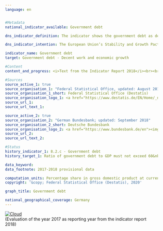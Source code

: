 ```yaml
---                   
language: en                   


#Metadata                   
national_indicator_available: Government debt                   

dns_indicator_definition: The indicator shows the government debt as defined by the Maastricht Treaty as a share of gross domestic product (GDP) at current prices. The indicator therefore serves as a measure of government debt.                   

dns_indicator_intention: The European Union’s Stability and Growth Pact specifies a reference value of 60&nbsp;% as the maximum debt-to-GDP ratio. This also is the upper limit of the national target value of the indicator which is relevant for this report.                   

indicator_name: Government debt                   
target: Government debt - Decent work and economic growth                   

#Content                    
content_and_progress: <i>Text from the Indicator Report 2018</i><br><br>The government debt is determined by the Bundesbank twice annually pursuant to the requirements of the Maastricht Treaty and based on calculations by the Federal Statistical Office. The GDP at current prices is determined by the Federal Statistical Office as part of the national accounts system and published as a preliminary value in January of the following year.<br><br>The debt-to-GDP ratio is influenced by the state of the public budgets and by economic development in general. The indicator compares the “debt” stock variable with the “gross domestic product” flow variable. According to the formula – assuming stable debt – the debt ratio falls faster the stronger GDP growth. In case of positive economic development, the debt-to- GDP ratio will even fall without any reduction in the overall public debt. <br><br>Furthermore, the indicator excludes implicit government debt, which refers to the government’s future payment obligations that are pledged but not yet due.<br><br>Since 2003, the debt-to-GDP ratio in Germany has been continuously above the Europe-wide harmonised and compulsory threshold. Following public budget consolidation efforts in the middle of the last decade, it fell to 63.7&nbsp;% in 2007, only to increase further to a high of 81.0&nbsp;% by 2010. This increase has to be seen in the light of the financial market and economic crisis. Overall, the government debt increased by 420 billion euros from 1,669 billion euros in 2008 to 2,089 billion euros in 2010.<br><br>In the subsequent years, the burdens imposed by the financial market and economic crisis were considerably reduced. The debt ratio fell to 63.9&nbsp;% in 2017. Central government (Federation) reduced its debt for the first time in 2015 by 23.9 billion euros to 1,373 billion euros. In 2017 the debt of central government amounted to 1,351 billion euros. The debts of state government (Länder) fell by 73.1 billion euros from their peak in 2012 to 611 billion euros in 2017. The debt owed by local government (municipalities) in Germany decreased slightly for the first time since 2007 to 148 billion euros (2017). Since 2010, the social security funds reduced their debt by 554 million euros to 792 million euros in 2017. In 2017, 64&nbsp;% of the overall debt was owed by central government (Federation), roughly 29&nbsp;% by state government (Länder) and roughly 7&nbsp;% by local government (municipalities).<br><br>In the national balance of assets, the government debt is balanced by its assets – both tangible and financial. The biggest asset owned by the government is its buildings and structures (roads, schools, public buildings). According to the national wealth accounts compiled by the Federal Statistical Office, fixed assets were valued (after amortisation) at 1,359 billion euros in 2016. The financial assets were valued at 1,149 billion euros (2016). Among them, securities represent the most highly valued asset.                   

#Sources
source_active_1: true                           
source_organisation_1: "Federal Statistical Office, updated: August 2018"                           
source_organisation_1_short: Federal Statistical Office (Destatis)                           
source_organisation_logo_1: <a href="https://www.destatis.de/EN/Home/_node.html"><img src="https://g205sdgs.github.io/sdg-indicators/public/LogosEn/destatis.png" alt="Logo Federal Statistical Office (Destatis)" title="Click here to visit the homepage of the organization" /></a>                           
source_url_1:                            
source_url_text_1:                            

source_active_2: true                           
source_organisation_2: "German Bundesbank; updated: September 2018"                           
source_organisation_2_short: Deutsche Bundesbank                           
source_organisation_logo_2: <a href="https://www.bundesbank.de/en"><img src="https://g205sdgs.github.io/sdg-indicators/public/LogosEn/bundesbank.png" alt="Logo Deutsche Bundesbank" title="Click here to visit the homepage of the organization" /></a>                           
source_url_2:                            
source_url_text_2:                            

#Status                   
history_indicator_1: 8.2.c - Government debt                   
history_target_1: Ratio of government debt to GDP must not exceed 60&nbsp;%, to be continued up to 2030 

data_keyword:                    
data_footnote: 2017-2018 provisional data                   

computation_units: Percentage share in gross domestic product at current prices                   
copyright: '&copy; Federal Statistical Office (Destatis), 2020'                   

graph_title: Government debt                   

national_geographical_coverage: Germany                   
---
```

<div>                           
  <div class="my-header">                           
    <a href="https://sustainabledevelopment-deutschland.github.io/en/status/"><img src="https://g205sdgs.github.io/sdg-indicators/public/Wettersymbole/Wolke.png" title="The indicator is moving in the right direction but if the trend continues, the target value will be missed by more than 20&nbsp;% in the target year" alt="Cloud" />                           
    </a>                           
  </div>
  <div class="my-header-note">
    <span>(Evaluation of the year 2017 as reporting year from the indicator report 2018)</span>
  </div>                           
</div>